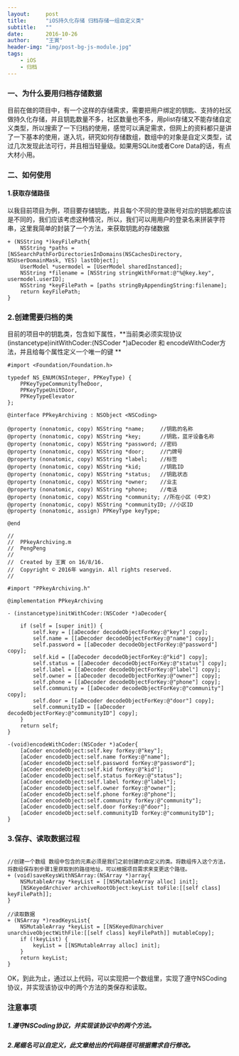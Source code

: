 ```yaml
---
layout:     post
title:      "iOS持久化存储 归档存储一组自定义类"
subtitle:   ""
date:       2016-10-26
author:     "王寅"
header-img: "img/post-bg-js-module.jpg"
tags:
    - iOS
    - 归档
---
```


### 一、为什么要用归档存储数据
目前在做的项目中，有一个这样的存储需求，需要把用户绑定的钥匙、支持的社区做持久化存储，并且钥匙数量不多，社区数量也不多，用plist存储又不能存储自定义类型，所以搜索了一下归档的使用，感觉可以满足需求，但网上的资料都只是讲了一下基本的使用，遂入坑，研究如何存储数组，数组中的对象是自定义类型，试过几次发现此法可行，并且相当轻量级。如果用SQLite或者Core Data的话，有点大材小用。
	
### 二、如何使用

#### 1.获取存储路径
  以我目前项目为例，项目要存储钥匙，并且每个不同的登录账号对应的钥匙都应该是不同的，我们应该考虑这种情况，所以，我们可以用用户的登录名来拼装字符串，这里我简单的封装了一个方法，来获取钥匙的存储数据

```
+ (NSString *)keyFilePath{
    NSString *paths = [NSSearchPathForDirectoriesInDomains(NSCachesDirectory, NSUserDomainMask, YES) lastObject];
    UserModel *usermodel = [UserModel sharedInstanced];
    NSString *filename = [NSString stringWithFormat:@"%@key.key", usermodel.userID];
    NSString *keyFilePath = [paths stringByAppendingString:filename];
    return keyFilePath;
}   
```

### 2.创建需要归档的类

目前的项目中的钥匙类，包含如下属性，**当前类必须实现<NSCoding>协议 (instancetype)initWithCoder:(NSCoder *)aDecoder 和 encodeWithCoder方法，并且给每个属性定义一个唯一的键
**

```
#import <Foundation/Foundation.h>

typedef NS_ENUM(NSInteger, PPKeyType) {
    PPKeyTypeCommunityTheDoor,
    PPKeyTypeUnitDoor,
    PPKeyTypeElevator
};

@interface PPkeyArchiving : NSObject <NSCoding>

@property (nonatomic, copy) NSString *name;     //钥匙的名称
@property (nonatomic, copy) NSString *key;      //钥匙，蓝牙设备名称
@property (nonatomic, copy) NSString *password; //密码
@property (nonatomic, copy) NSString *door;     //门牌号
@property (nonatomic, copy) NSString *label;    //标签
@property (nonatomic, copy) NSString *kid;      //钥匙ID
@property (nonatomic, copy) NSString *status;   //钥匙状态
@property (nonatomic, copy) NSString *owner;    //业主
@property (nonatomic, copy) NSString *phone;    //电话
@property (nonatomic, copy) NSString *community; //所在小区 (中文)
@property (nonatomic, copy) NSString *communityID; //小区ID
@property (nonatomic, assign) PPKeyType keyType;

@end
```
```
//
//  PPkeyArchiving.m
//  PengPeng
//
//  Created by 王寅 on 16/8/16.
//  Copyright © 2016年 wangyin. All rights reserved.
//

#import "PPkeyArchiving.h"

@implementation PPkeyArchiving

- (instancetype)initWithCoder:(NSCoder *)aDecoder{

    if (self = [super init]) {
        self.key = [[aDecoder decodeObjectForKey:@"key"] copy];
        self.name = [[aDecoder decodeObjectForKey:@"name"] copy];
        self.password = [[aDecoder decodeObjectForKey:@"password"] copy];
        self.kid = [[aDecoder decodeObjectForKey:@"kid"] copy];
        self.status = [[aDecoder decodeObjectForKey:@"status"] copy];
        self.label = [[aDecoder decodeObjectForKey:@"label"] copy];
        self.owner = [[aDecoder decodeObjectForKey:@"owner"] copy];
        self.phone = [[aDecoder decodeObjectForKey:@"phone"] copy];
        self.community = [[aDecoder decodeObjectForKey:@"community"] copy];
        self.door = [[aDecoder decodeObjectForKey:@"door"] copy];
        self.communityID = [[aDecoder decodeObjectForKey:@"communityID"] copy];
    }
    return self;
}

-(void)encodeWithCoder:(NSCoder *)aCoder{
    [aCoder encodeObject:self.key forKey:@"key"];
    [aCoder encodeObject:self.name forKey:@"name"];
    [aCoder encodeObject:self.password forKey:@"password"];
    [aCoder encodeObject:self.kid forKey:@"kid"];
    [aCoder encodeObject:self.status forKey:@"status"];
    [aCoder encodeObject:self.label forKey:@"label"];
    [aCoder encodeObject:self.owner forKey:@"owner"];
    [aCoder encodeObject:self.phone forKey:@"phone"];
    [aCoder encodeObject:self.community forKey:@"community"];
    [aCoder encodeObject:self.door forKey:@"door"];
    [aCoder encodeObject:self.communityID forKey:@"communityID"];
}
```

### 3.保存、读取数据过程

```

//创建一个数组 数组中包含的元素必须是我们之前创建的自定义的类。将数组传入这个方法，将数组保存到步骤1里获取到的路径地址，可以根据项目需求来变更这个路径。
+ (void)saveKeysWithNSArray:(NSArray *)array{
    NSMutableArray *keyList = [[NSMutableArray alloc] init];
    [NSKeyedArchiver archiveRootObject:keyList toFile:[[self class] keyFilePath]];
}

//读取数据
+ (NSArray *)readKeysList{
    NSMutableArray *keyList = [[NSKeyedUnarchiver unarchiveObjectWithFile:[[self class] keyFilePath]] mutableCopy];
    if (!keyList) {
        keyList = [[NSMutableArray alloc] init];
    }
    return keyList;
}
```

OK，到此为止，通过以上代码，可以实现把一个数组里，实现了遵守NSCoding协议，并实现该协议中的两个方法的类保存和读取。

### 注意事项

##### 1.遵守NSCoding协议，并实现该协议中的两个方法。

##### 2.尾缀名可以自定义，此文章给出的代码路径可根据需求自行修改。